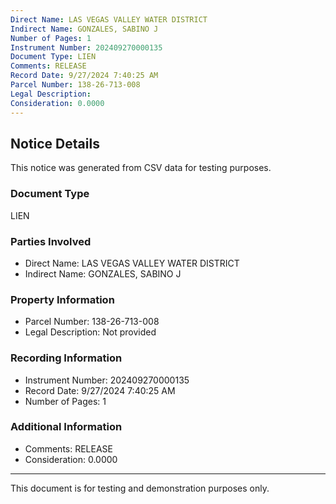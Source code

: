 ```yaml
---
Direct Name: LAS VEGAS VALLEY WATER DISTRICT
Indirect Name: GONZALES, SABINO J
Number of Pages: 1
Instrument Number: 202409270000135
Document Type: LIEN
Comments: RELEASE
Record Date: 9/27/2024 7:40:25 AM
Parcel Number: 138-26-713-008
Legal Description: 
Consideration: 0.0000
---
```


## Notice Details

This notice was generated from CSV data for testing purposes.

### Document Type
LIEN

### Parties Involved
- Direct Name: LAS VEGAS VALLEY WATER DISTRICT
- Indirect Name: GONZALES, SABINO J

### Property Information
- Parcel Number: 138-26-713-008
- Legal Description: Not provided

### Recording Information
- Instrument Number: 202409270000135
- Record Date: 9/27/2024 7:40:25 AM
- Number of Pages: 1

### Additional Information
- Comments: RELEASE
- Consideration: 0.0000

---

This document is for testing and demonstration purposes only.
